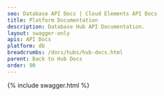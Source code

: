 ```yaml
---
seo: Database API Docs | Cloud Elements API Docs
title: Platform Documentation
description: Database Hub API Documentation.
layout: swagger-only
apis: API Docs
platform: db
breadcrumbs: /docs/hubs/hub-docs.html
parent: Back to Hub Docs
order: 90
---
```


{% include swagger.html %}

